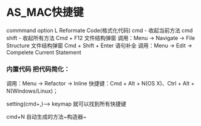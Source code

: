# AS_MAC快捷键

commmand option L    Reformate Code(格式化代码)
cmd -                收起当前方法
cmd shift -          收起所有方法
Cmd + F12            文件结构弹窗
调用：Menu → Navigate → File Structure    文件结构弹窗
Cmd + Shift + Enter  语句补全
调用：Menu → Edit → Compelete Current Statement

### 内置代码  把代码简化：
调用：Menu → Refactor → Inline
快捷键：Cmd + Alt + N(OS X)、Ctrl + Alt + N(Windows/Linux)；

setting(cmd+,)--> keymap
就可以找到所有快捷键

cmd+N  自动生成的方法~构造器~